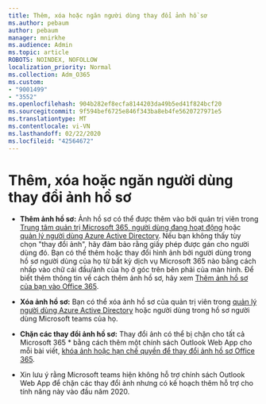 ```yaml
---
title: Thêm, xóa hoặc ngăn người dùng thay đổi ảnh hồ sơ
ms.author: pebaum
author: pebaum
manager: mnirkhe
ms.audience: Admin
ms.topic: article
ROBOTS: NOINDEX, NOFOLLOW
localization_priority: Normal
ms.collection: Adm_O365
ms.custom:
- "9001499"
- "3552"
ms.openlocfilehash: 904b282ef8ecfa8144203da49b5ed41f824bcf20
ms.sourcegitcommit: 9f594bef6725e846f343ba8eb4fe5620727971e5
ms.translationtype: MT
ms.contentlocale: vi-VN
ms.lasthandoff: 02/22/2020
ms.locfileid: "42564672"
---
```

# <a name="add-remove-or-prevent-users-from-changing-profile-photos"></a>Thêm, xóa hoặc ngăn người dùng thay đổi ảnh hồ sơ

- **Thêm ảnh hồ sơ:** Ảnh hồ sơ có thể được thêm vào bởi quản trị viên trong [Trung tâm quản trị Microsoft 365, người dùng đang hoạt động](https://admin.microsoft.com/Adminportal/Home?source=applauncher#/users) hoặc [quản lý người dùng Azure Active Directory](https://portal.azure.com/#blade/Microsoft_AAD_IAM/UsersManagementMenuBlade/AllUsers).  Nếu bạn không thấy tùy chọn "thay đổi ảnh", hãy đảm bảo rằng giấy phép được gán cho người dùng đó. Bạn có thể thêm hoặc thay đổi hình ảnh bởi người dùng trong hồ sơ người dùng của họ từ bất kỳ dịch vụ Microsoft 365 nào bằng cách nhấp vào chữ cái đầu/ảnh của họ ở góc trên bên phải của màn hình. Để biết thêm thông tin về cách thêm ảnh hồ sơ, hãy xem [Thêm ảnh hồ sơ của bạn vào Office 365](https://support.office.com/article/add-your-profile-photo-to-office-365-2eaf93fd-b3f1-43b9-9cdc-bdcd548435b7).

- **Xóa ảnh hồ sơ:** Bạn có thể xóa ảnh hồ sơ của quản trị viên trong [quản lý người dùng Azure Active Directory](https://portal.azure.com/#blade/Microsoft_AAD_IAM/UsersManagementMenuBlade/AllUsers) hoặc người dùng trong hồ sơ người dùng Microsoft teams của họ.

- **Chặn các thay đổi ảnh hồ sơ:** Thay đổi ảnh có thể bị chặn cho tất cả Microsoft 365 * bằng cách thêm một chính sách Outlook Web App cho mỗi bài viết, [khóa ảnh hoặc hạn chế quyền để thay đổi ảnh hồ sơ Office 365](https://answers.microsoft.com/en-us/msoffice/forum/msoffice_o365admin-mso_manage/locking-photos-or-restricting-permissions-to/1d19ae4f-de5d-4c3d-a0ad-4b8b8ac32e3d).

* Xin lưu ý rằng Microsoft teams hiện không hỗ trợ chính sách Outlook Web App để chặn các thay đổi ảnh nhưng có kế hoạch thêm hỗ trợ cho tính năng này vào đầu năm 2020.

